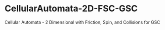 CellularAutomata-2D-FSC-GSC
===========================

Cellular Automata - 2 Dimensional with Friction, Spin, and Collisions for GSC